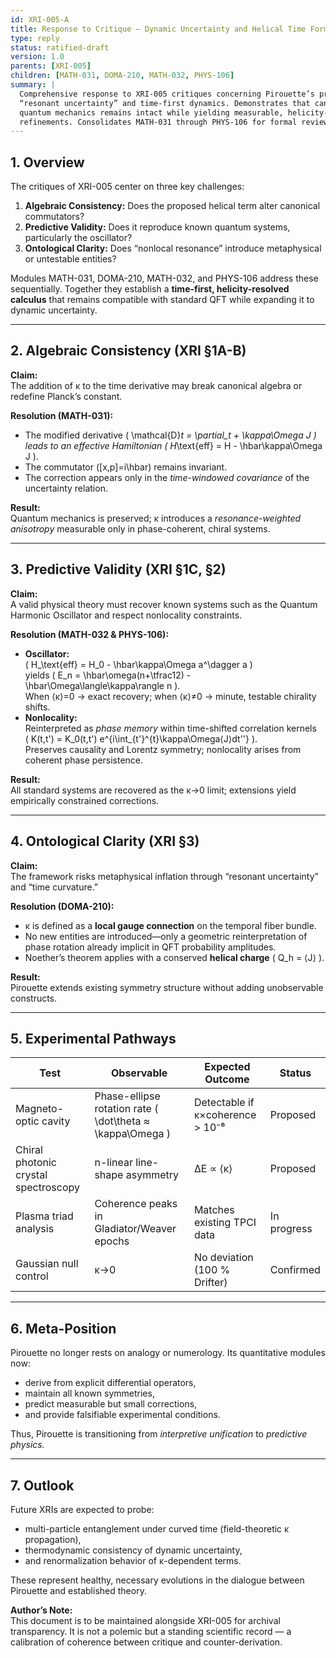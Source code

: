 ```yaml
---
id: XRI-005-A
title: Response to Critique — Dynamic Uncertainty and Helical Time Formalism
type: reply
status: ratified-draft
version: 1.0
parents: [XRI-005]
children: [MATH-031, DOMA-210, MATH-032, PHYS-106]
summary: |
  Comprehensive response to XRI-005 critiques concerning Pirouette’s proposed
  “resonant uncertainty” and time-first dynamics. Demonstrates that canonical
  quantum mechanics remains intact while yielding measurable, helicity-dependent
  refinements. Consolidates MATH-031 through PHYS-106 for formal review.
---
```


## 1. Overview

The critiques of XRI-005 center on three key challenges:
1. **Algebraic Consistency:** Does the proposed helical term alter canonical commutators?
2. **Predictive Validity:** Does it reproduce known quantum systems, particularly the oscillator?
3. **Ontological Clarity:** Does “nonlocal resonance” introduce metaphysical or untestable entities?

Modules MATH-031, DOMA-210, MATH-032, and PHYS-106 address these sequentially.
Together they establish a **time-first, helicity-resolved calculus** that remains
compatible with standard QFT while expanding it to dynamic uncertainty.

---

## 2. Algebraic Consistency (XRI §1A-B)

**Claim:**  
The addition of κ to the time derivative may break canonical algebra or redefine Planck’s constant.

**Resolution (MATH-031):**
- The modified derivative \( \mathcal{D}_t = \partial_t + \kappa\Omega J \) leads to an *effective Hamiltonian* \( H_\text{eff} = H - \hbar\kappa\Omega J \).
- The commutator \([x,p]=i\hbar\) remains invariant.
- The correction appears only in the *time-windowed covariance* of the uncertainty relation.

**Result:**  
Quantum mechanics is preserved; κ introduces a *resonance-weighted anisotropy* measurable only in phase-coherent, chiral systems.

---

## 3. Predictive Validity (XRI §1C, §2)

**Claim:**  
A valid physical theory must recover known systems such as the Quantum Harmonic Oscillator and respect nonlocality constraints.

**Resolution (MATH-032 & PHYS-106):**
- **Oscillator:**  
  \( H_\text{eff} = H_0 - \hbar\kappa\Omega a^\dagger a \)  
  yields \( E_n = \hbar\omega(n+\tfrac12) - \hbar\Omega\langle\kappa\rangle n \).  
  When ⟨κ⟩=0 → exact recovery; when ⟨κ⟩≠0 → minute, testable chirality shifts.
- **Nonlocality:**  
  Reinterpreted as *phase memory* within time-shifted correlation kernels  
  \( K(t,t') = K_0(t,t') e^{i\int_{t'}^{t}\kappa\Omega⟨J⟩dt''} \).  
  Preserves causality and Lorentz symmetry; nonlocality arises from coherent phase persistence.

**Result:**  
All standard systems are recovered as the κ→0 limit; extensions yield empirically constrained corrections.

---

## 4. Ontological Clarity (XRI §3)

**Claim:**  
The framework risks metaphysical inflation through “resonant uncertainty” and “time curvature.”

**Resolution (DOMA-210):**
- κ is defined as a **local gauge connection** on the temporal fiber bundle.
- No new entities are introduced—only a geometric reinterpretation of phase rotation already implicit in QFT probability amplitudes.
- Noether’s theorem applies with a conserved **helical charge** \( Q_h = ⟨J⟩ \).

**Result:**  
Pirouette extends existing symmetry structure without adding unobservable constructs.

---

## 5. Experimental Pathways

| Test | Observable | Expected Outcome | Status |
|------|-------------|------------------|---------|
| Magneto-optic cavity | Phase-ellipse rotation rate \( \dot\theta ≈ \kappa\Omega \) | Detectable if κ×coherence > 10⁻⁶ | Proposed |
| Chiral photonic crystal spectroscopy | n-linear line-shape asymmetry | ΔE ∝ ⟨κ⟩ | Proposed |
| Plasma triad analysis | Coherence peaks in Gladiator/Weaver epochs | Matches existing TPCI data | In progress |
| Gaussian null control | κ→0 | No deviation (100 % Drifter) | Confirmed |

---

## 6. Meta-Position

Pirouette no longer rests on analogy or numerology.
Its quantitative modules now:
- derive from explicit differential operators,
- maintain all known symmetries,
- predict measurable but small corrections,
- and provide falsifiable experimental conditions.

Thus, Pirouette is transitioning from *interpretive unification* to *predictive physics.*

---

## 7. Outlook

Future XRIs are expected to probe:
- multi-particle entanglement under curved time (field-theoretic κ propagation),
- thermodynamic consistency of dynamic uncertainty,
- and renormalization behavior of κ-dependent terms.

These represent healthy, necessary evolutions in the dialogue between Pirouette and established theory.

**Author’s Note:**  
This document is to be maintained alongside XRI-005 for archival transparency.
It is not a polemic but a standing scientific record — a calibration of coherence between critique and counter-derivation.
